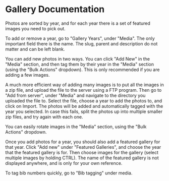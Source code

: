 Gallery Documentation
=====================

Photos are sorted by year, and for each year there is a set of featured images you need to pick out.

To add or remove a year, go to "Gallery Years", under "Media". The only important field there is the name. The slug, parent and description do not matter and can be left blank.

You can add new photos in two ways. You can click "Add New" in the "Media" section, and then tag them by their year in the "Media" section (using the "Bulk Actions" dropdown). This is only recommended if you are adding a few images.

A much more efficient way of adding many images is to put all the images in a zip file, and upload the file to the server using a FTP program. Then go to "Add from server", under "Media" and navigate to the directory you uploaded the file to. Select the file, choose a year to add the photos to, and click on Import. The photos will be added and automatically tagged with the year you selected. In case this fails, split the photos up into multiple smaller zip files, and try again with each one.

You can easily rotate images in the "Media" section, using the "Bulk Actions" dropdown.

Once you add photos for a year, you should also add a featured gallery for that year. Click "Add new" under "Featured Galleries", and choose the year that the featured gallery is for. Then choose images for the gallery (select multiple images by holding CTRL). The name of the featured gallery is not displayed anywhere, and is only for your own reference.

To tag bib numbers quickly, go to "Bib tagging" under media.